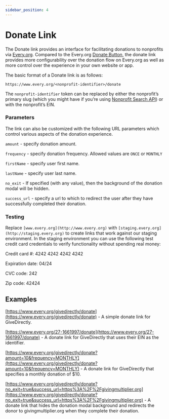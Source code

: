```yaml
---
sidebar_position: 4
---
```


# Donate Link

The Donate link provides an interface for facilitating donations to nonprofits via [Every.org](http://Every.org). Compared to the Every.org [Donate Button](./donate-link.md), the donate link provides more configurability over the donation flow on Every.org as well as more control over the experience in your own website or app.

The basic format of a Donate link is as follows:

`https://www.every.org/<nonprofit-identifier>/donate`

The `nonprofit-identifier` token can be replaced by either the nonprofit’s primary slug (which you might have if you’re using [Nonprofit Search API](./nonprofit-search.md)) or with the nonprofit’s EIN.

### Parameters

The link can also be customized with the following URL parameters which control various aspects of the donation experience.

`amount` - specify donation amount.

`frequency` - specify donation frequency. Allowed values are `ONCE` or `MONTHLY`

`firstName` - specify user first name.

`lastName` - specify user last name.

`no_exit` - If specified (with any value), then the background of the donation modal will be hidden.

`success_url` - specify a url to which to redirect the user after they have successfully completed their donation.

### Testing

Replace `[www.every.org](http://www.every.org)` with `[staging.every.org](http://staging.every.org)` to create links that work against our staging environment. In the staging environment you can use the following test credit card credentials to verify functionality without spending real money:

Credit card #: 4242 4242 4242 4242

Expiration date: 04/24

CVC code: 242

Zip code: 42424

## Examples

[https://www.every.org/givedirectly/donate](https://www.every.org/givedirectly/donate) - A simple donate link for GiveDirectly.

[https://www.every.org/27-1661997/donate](https://www.every.org/27-1661997/donate) - A donate link for GiveDirectly that uses their EIN as the identifier.

[https://www.every.org/givedirectly/donate?amount=10&frequency=MONTHLY](https://www.every.org/givedirectly/donate?amount=10&frequency=MONTHLY) - A donate link for GiveDirectly that specifies a monthly donation of $10.

[https://www.every.org/givedirectly/donate?no_exit=true&success_url=https%3A%2F%2Fgivingmultiplier.org](https://www.every.org/givedirectly/donate?no_exit=true&success_url=https%3A%2F%2Fgivingmultiplier.org) - A donate link that hides the donation modal background and redirects the donor to givingmultiplier.org when they complete their donation.
